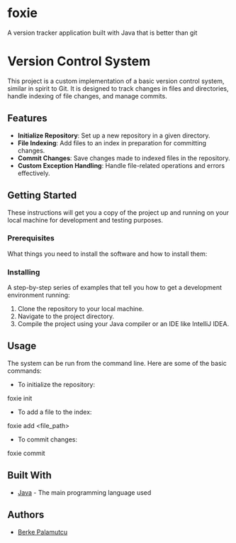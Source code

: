 # foxie
A version tracker application built with Java that is better than git

# Version Control System

This project is a custom implementation of a basic version control system, similar in spirit to Git. It is designed to track changes in files and directories, handle indexing of file changes, and manage commits.

## Features

- **Initialize Repository**: Set up a new repository in a given directory.
- **File Indexing**: Add files to an index in preparation for committing changes.
- **Commit Changes**: Save changes made to indexed files in the repository.
- **Custom Exception Handling**: Handle file-related operations and errors effectively.

## Getting Started

These instructions will get you a copy of the project up and running on your local machine for development and testing purposes.

### Prerequisites

What things you need to install the software and how to install them:

### Installing

A step-by-step series of examples that tell you how to get a development environment running:

1. Clone the repository to your local machine.
2. Navigate to the project directory.
3. Compile the project using your Java compiler or an IDE like IntelliJ IDEA.

## Usage

The system can be run from the command line. Here are some of the basic commands:

- To initialize the repository:

foxie init


- To add a file to the index:

foxie add <file_path>

- To commit changes:

foxie commit


## Built With

* [Java](https://www.oracle.com/java/) - The main programming language used


## Authors

*  [Berke Palamutcu](https://github.com/BerkePalamutcu)


